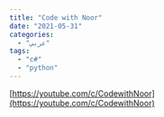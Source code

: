 ```yaml
---
title: "Code with Noor"
date: "2021-05-31"
categories:
  - "عربي"
tags:
  - "c#"
  - "python"
---
```


[https://youtube.com/c/CodewithNoor](https://youtube.com/c/CodewithNoor)
